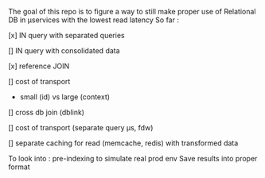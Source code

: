 The goal of this repo is to figure a way to still make proper use of Relational DB in µservices
with the lowest read latency
So far :

[x] IN query with separated queries

[] IN query with consolidated data

[x] reference JOIN

[] cost of transport
  - small (id) vs large (context)

[] cross db join (dblink)

[] cost of transport (separate query µs, fdw)

[] separate caching for read (memcache, redis) with transformed data

To look into : 
pre-indexing to simulate real prod env
Save results into proper format
